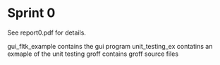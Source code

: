 # Sprint 0
See report0.pdf for details.

gui_fltk_example contains the gui program
unit_testing_ex contatins an exmaple of the unit testing
groff contains groff source files
